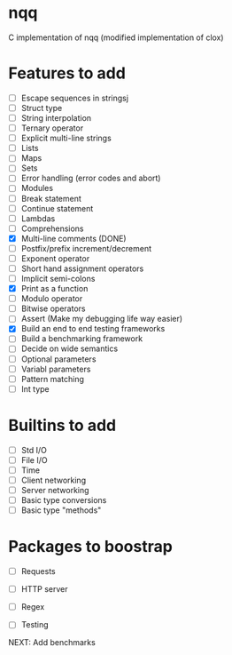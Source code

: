 # nqq
C implementation of nqq (modified implementation of clox)

# Features to add
- [ ] Escape sequences in stringsj
- [ ] Struct type
- [ ] String interpolation
- [ ] Ternary operator
- [ ] Explicit multi-line strings
- [ ] Lists
- [ ] Maps
- [ ] Sets
- [ ] Error handling (error codes and abort)
- [ ] Modules
- [ ] Break statement
- [ ] Continue statement
- [ ] Lambdas
- [ ] Comprehensions
- [x] Multi-line comments (DONE)
- [ ] Postfix/prefix increment/decrement
- [ ] Exponent operator
- [ ] Short hand assignment operators
- [ ] Implicit semi-colons
- [x] Print as a function
- [ ] Modulo operator
- [ ] Bitwise operators
- [ ] Assert (Make my debugging life way easier)
- [x] Build an end to end testing frameworks
- [ ] Build a benchmarking framework
- [ ] Decide on wide semantics
- [ ] Optional parameters
- [ ] Variabl parameters
- [ ] Pattern matching
- [ ] Int type

# Builtins to add
- [ ] Std I/O
- [ ] File I/O
- [ ] Time
- [ ] Client networking
- [ ] Server networking
- [ ] Basic type conversions
- [ ] Basic type "methods"

# Packages to boostrap
- [ ] Requests
- [ ] HTTP server
- [ ] Regex
- [ ] Testing


NEXT: Add benchmarks